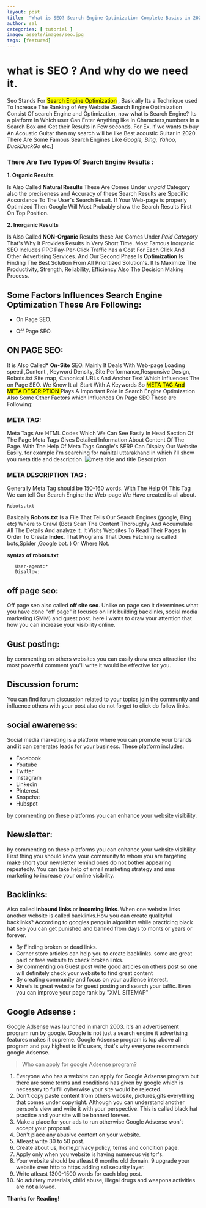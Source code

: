 ```yaml
---
layout: post
title:  "What is SEO? Search Engine Optimization Complete Basics in 2020"
author: sal
categories: [ tutorial ]
image: assets/images/seo.jpg
tags: [featured]
---
```


  # what is SEO ? And why do we need it.

Seo Stands For <mark>Search Engine Optimization</mark> , Basically Its a Technique used To Increase The Ranking of Any Website .Search Engine Optimization Consist Of search Engine and Optimization, now what is Search Engine? Its a platform In Which user Can Enter Anything like In Characters,numbers In a Search Box and Get their Results in Few seconds. For Ex. if we wants to buy An Acoustic Guitar then my search will be like Best acoustic Guitar in 2020. There Are Some Famous Search Engines Like *Google, Bing, Yahoo, DuckDuckGo* etc.]

### There Are Two Types Of Search Engine Results :

**1. Organic Results**

Is Also Called **Natural Results** These Are Comes Under *unpaid* Category also the preciseness and Accuracy of these Search Results are Specific Accordance To The User's Search Result. If Your Web-page is properly Optimized Then Google Will Most Probably show the Search Results First On Top Position.


**2. Inorganic Results**

Is Also Called **NON-Organic** Results these Are Comes Under *Paid Category* That's Why It Provides Results In Very Short Time. Most Famous Inorganic SEO Includes PPC Pay-Per-Click Traffic has a Cost For Each Click And Other Advertising Services. 
And Our Second Phase Is **Optimization** Is Finding The Best Solution From All Prioritized Solution's. It Is Maximize The Productivity, Strength, Reliability, Efficiency Also The Decision Making Process.

## Some Factors Influences Search Engine Optimization These Are Following:

- On Page SEO.

- Off Page SEO.

## ON PAGE SEO:

It is Also Called* **On-Site** SEO. Mainly It Deals With Web-page Loading speed ,Content , Keyword Density, Site Performance,Responsive Design, Robots.txt Site map, Canonical URLs And Anchor Text Which Influences The on Page SEO. We Know It all Start With A Keywords So <mark> META TAG And META DESCRIPTION </mark> Plays A Important Role In Search Engine Optimization Also Some Other Factors which Influences On Page SEO These are Following:

### META TAG:

Meta Tags Are HTML Codes Which We Can See Easily In Head Section Of The Page Meta Tags Gives Detailed Information About Content Of The Page. With The Help Of Meta Tags Google's SERP Can Display Our Website Easily.
for example i'm searching for nainital uttarakhand in which i'll show you meta title and description.
![meta title and title Description](/assets/images/Screenshot_20200724_200803.jpg)


### META DESCRIPTION TAG :

Generally Meta Tag should be 150-160 words. With The Help Of This Tag We can tell Our Search Engine the Web-page We Have created is all about. 

`Robots.txt`

Basically **Robots.txt** Is a File That Tells Our Search Engines (google, Bing etc) Where to Crawl (Bots Scan The Content Thoroughly And Accumulate All The Details And analyze it. It Visits Websites To Read Their Pages In Order To Create **Index**. That Programs That Does Fetching is called bots,Spider ,Google bot. ) Or Where Not.

**syntax of robots.txt**

 
 ~~~
    User-agent:* 
    Disallow: 
 
 ~~~  
 

## off page seo:
 
 Off page seo also called **off site seo**. Unlike on page seo it determines what you have done "off page" it focuses on link building backlinks, social media marketing (SMM) and guest post. here i wants to draw your attention that how you can increase your visibility online.


## Gust posting: 

by commenting on others websites you can easily draw ones attraction the most powerful comment you'll write it would be effective for you. 

## Discussion forum:

You can find forum discussion related to your topics join the community and influence others with your post also do not forget to click do follow links. 

 ## social awareness:

Social media marketing is a platform where you can promote your brands and it can zenerates leads for your business. These platform includes:

- Facebook 
- Youtube
- Twitter 
- Instagram 
- Linkedin
 - Pinterest 
- Snapchat
- Hubspot 

by commenting on these platforms you can enhance your website visibility.

## Newsletter:

by commenting on these platforms you can enhance your website visibility.
First thing you should know your community to whom you are targeting make short your newsletter remind ones do not bother appearing repeatedly. You can take help of email marketing strategy and sms marketing to increase your online visibility.

## Backlinks:

Also called **inbound links** or **incoming links**. When one website links another website is called backlinks.How you can create qualityful backlinks? According to googles penguin algorithm while practicing black hat seo you can get punished and banned from days to monts or years or forever.

- By Finding broken or dead links.
- Corner store articles can help you to create backlinks. some are great paid or free website to check broken links. 
- By commenting on Guest post write good articles on others post so one will definitely check your website to find great content
- By creating community and focus on your audience interest.
- Ahrefs is great website for guest posting and search your taffic.
 Even you can improve your page rank by "XML SITEMAP"

## Google Adsense :

[Google Adsense](https://www.google.com/adsense/new/u/0/pub-2375153923487656/home) was launched in march 2003. it's an advertisement program run by google. Google is not just a search engine it advertising features makes it supreme. Google Adsense program is top above all program and pay highest to it's users, that's why everyone recommends google Adsense.

> Who can apply for google Adsense program? 

1. Everyone who has a website can apply for Google Adsense program but there are some terms and conditions has given by google which is necessary to fulfill oyherwise your site would be rejected.
2. Don't copy paste content from others website, pictures,gifs everything that comes under copyright. Although you can understand another person's view and write it with your perspective. This is called black hat practice and your site will be banned forever.
3. Make a place for your ads to run otherwise Google Adsense won't accept your proposal.
4. Don't place any abusive content on your website. 
5. Atleast write 30 to 50 post. 
6. Create about us, home,privacy policy, terms and condition page.
7. Apply only when you website is having numerous visitor's.
8. Your website should be atleast 6 months old domain. 
9.upgrade your website over http to https adding ssl security layer. 
10. Write atleast 1300-1500 words for each blog post. 
11. No adultery materials, child abuse, illegal drugs and weapons activities are not allowed. 

**Thanks for Reading!**

  
  
  
  
  
  
  
  
  
